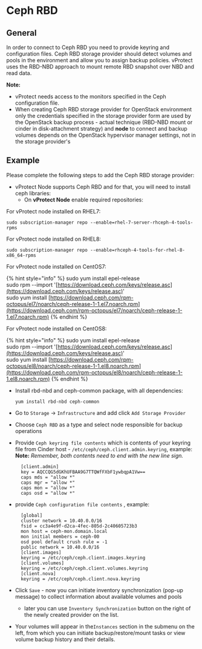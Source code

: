 # Ceph RBD

## General

In order to connect to Ceph RBD you need to provide keyring and configuration files. Ceph RBD storage provider should detect volumes and pools in the environment and allow you to assign backup policies. vProtect uses the RBD-NBD approach to mount remote RBD snapshot over NBD and read data.

**Note:**

* vProtect needs access to the monitors specified in the Ceph configuration file.
* When creating Ceph RBD storage provider for OpenStack environment only the credentials specified in the storage provider form are used by the OpenStack backup process - actual technique \(RBD-NBD mount or cinder in disk-attachment strategy\) and **node** to connect and backup volumes depends on the OpenStack hypervisor manager settings, not in the storage provider's

## Example

Please complete the following steps to add the Ceph RBD storage provider:

* vProtect Node supports Ceph RBD and for that, you will need to install ceph libraries:
  * On **vProtect Node** enable required repositories:

For vProtect node installed on RHEL7:

```text
sudo subscription-manager repo --enable=rhel-7-server-rhceph-4-tools-rpms
```

For vProtect node installed on RHEL8:

```text
sudo subscription-manager repo --enable=rhceph-4-tools-for-rhel-8-x86_64-rpms
```

For vProtect node installed on CentOS7:

{% hint style="info" %}
sudo yum install epel-release  
sudo rpm --import '[https://download.ceph.com/keys/release.asc](https://download.ceph.com/keys/release.asc)'  
sudo yum install [https://download.ceph.com/rpm-octopus/el7/noarch/ceph-release-1-1.el7.noarch.rpm](https://download.ceph.com/rpm-octopus/el7/noarch/ceph-release-1-1.el7.noarch.rpm)
{% endhint %}

For vProtect node installed on CentOS8:

{% hint style="info" %}
sudo yum install epel-release  
sudo rpm --import '[https://download.ceph.com/keys/release.asc](https://download.ceph.com/keys/release.asc)'  
sudo yum install [https://download.ceph.com/rpm-octopus/el8/noarch/ceph-release-1-1.el8.noarch.rpm](https://download.ceph.com/rpm-octopus/el8/noarch/ceph-release-1-1.el8.noarch.rpm)
{% endhint %}

* Install rbd-nbd and ceph-common package, with all dependencies:

  ```text
  yum install rbd-nbd ceph-common
  ```

* Go to `Storage` -&gt; `Infrastructure` and add click `Add Storage Provider`
* Choose `Ceph RBD` as a type and select node responsible for backup operations
* Provide `Ceph keyring file contents` which is contents of your keyring file from Cinder host - `/etc/ceph/ceph.client.admin.keyring`, example:  
  **Note:** _Remember, both contents need to end with the new line sign._

  ```text
    [client.admin]
    key = AQCCQG5dGKhUFBAA9G7TTQWfFXbF1ywbqpA1Vw==
    caps mds = "allow *"
    caps mgr = "allow *"
    caps mon = "allow *"
    caps osd = "allow *"
  ```

* provide `Ceph configuration file contents` , example:

  ```text
    [global]
    cluster network = 10.40.0.0/16
    fsid = cc3a4e9f-d2ca-4fec-805d-2c40605723b3
    mon host = ceph-mon.domain.local
    mon initial members = ceph-00
    osd pool default crush rule = -1
    public network = 10.40.0.0/16
    [client.images]
    keyring = /etc/ceph/ceph.client.images.keyring
    [client.volumes]
    keyring = /etc/ceph/ceph.client.volumes.keyring
    [client.nova]
    keyring = /etc/ceph/ceph.client.nova.keyring
  ```

* Click `Save` - now you can initiate inventory synchronization \(pop-up message\) to collect information about available volumes and pools
  * later you can use `Inventory Synchronization` button on the right of the newly created provider on the list.
* Your volumes will appear in the`Instances` section in the submenu on the left, from which you can initiate backup/restore/mount tasks or view volume backup history and their details.

